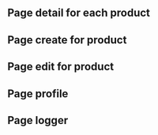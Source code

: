 ## Page detail for each product

## Page create for product
 
## Page edit for product

## Page profile

## Page logger